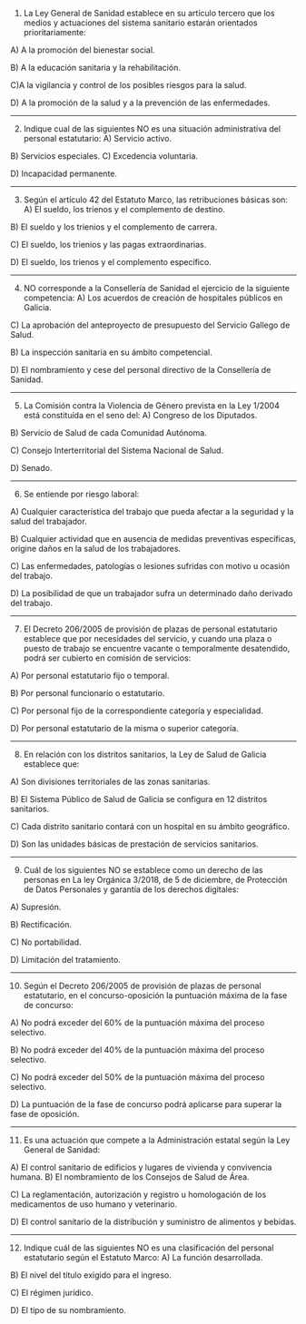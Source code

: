 1. La Ley General de Sanidad establece en su artículo tercero que los medios y actuaciones del sistema
sanitario estarán orientados prioritariamente:

A) A la promoción del bienestar social.

B) A la educación sanitaria y la rehabilitación.

C)A la vigilancia y control de los posibles riesgos para la salud.

D) A la promoción de la salud y a la prevención de las enfermedades.

---

2. Indique cual de las siguientes NO es una situación administrativa del personal estatutario:
A) Servicio activo.

B) Servicios especiales.
C) Excedencia voluntaria.

D) Incapacidad permanente.

---

3. Según el artículo 42 del Estatuto Marco, las retribuciones básicas son:
A) El sueldo, los trienos y el complemento de destino.

B) El sueldo y los trienios y el complemento de carrera.

C) El sueldo, los trienios y las pagas extraordinarias.

D) El sueldo, los trienos y el complemento específico.

---

4. NO corresponde a la Consellería de Sanidad el ejercicio de la siguiente competencia:
A) Los acuerdos de creación de hospitales públicos en Galicia.

C) La aprobación del anteproyecto de presupuesto del Servicio Gallego de Salud.

B) La inspección sanitaria en su ámbito competencial.

D) El nombramiento y cese del personal directivo de la Consellería de Sanidad.

---

5. La Comisión contra la Violencia de Género prevista en la Ley 1/2004 está constituída en el seno del:
A) Congreso de los Diputados.

B) Servicio de Salud de cada Comunidad Autónoma.

C) Consejo Interterritorial del Sistema Nacional de Salud.

D) Senado.

---

6. Se entiende por riesgo laboral:

A) Cualquier característica del trabajo que pueda afectar a la seguridad y la salud del trabajador.

B) Cualquier actividad que en ausencia de medidas preventivas específicas, origine daños en la salud de los
trabajadores.

C) Las enfermedades, patologías o lesiones sufridas con motivo u ocasión del trabajo.

D) La posibilidad de que un trabajador sufra un determinado daño derivado del trabajo.

---

7. El Decreto 206/2005 de provisión de plazas de personal estatutario establece que por necesidades del
servicio, y cuando una plaza o puesto de trabajo se encuentre vacante o temporalmente desatendido, podrá
ser cubierto en comisión de servicios:

A) Por personal estatutario fijo o temporal.

B) Por personal funcionario o estatutario.

C) Por personal fijo de la correspondiente categoría y especialidad.

D) Por personal estatutario de la misma o superior categoría.

---

8. En relación con los distritos sanitarios, la Ley de Salud de Galicia establece que:

A) Son divisiones territoriales de las zonas sanitarias.

B) El Sistema Público de Salud de Galicia se configura en 12 distritos sanitarios.

C) Cada distrito sanitario contará con un hospital en su ámbito geográfico.

D) Son las unidades básicas de prestación de servicios sanitarios.

---

9. Cuál de los siguientes NO se establece como un derecho de las personas en La ley Orgánica 3/2018, de 5 de
diciembre, de Protección de Datos Personales y garantía de los derechos digitales:

A) Supresión.

B) Rectificación.

C) No portabilidad.

D) Limitación del tratamiento.

---

10. Según el Decreto 206/2005 de provisión de plazas de personal estatutario, en el concurso-oposición la
puntuación máxima de la fase de concurso:

A) No podrá exceder del 60% de la puntuación máxima del proceso selectivo.

B) No podrá exceder del 40% de la puntuación máxima del proceso selectivo.

C) No podrá exceder del 50% de la puntuación máxima del proceso selectivo.

D) La puntuación de la fase de concurso podrá aplicarse para superar la fase de oposición.

---

11. Es una actuación que compete a la Administración estatal según la Ley General de Sanidad:

A) El control sanitario de edificios y lugares de vivienda y convivencia humana.
B) El nombramiento de los Consejos de Salud de Área.

C) La reglamentación, autorización y registro u homologación de los medicamentos de uso humano y
veterinario.

D) El control sanitario de la distribución y suministro de alimentos y bebidas.

---

12. Indique cuál de las siguientes NO es una clasificación del personal estatutario según el Estatuto Marco:
A) La función desarrollada.

B) El nivel del título exigido para el ingreso.

C) El régimen jurídico.

D) El tipo de su nombramiento.
